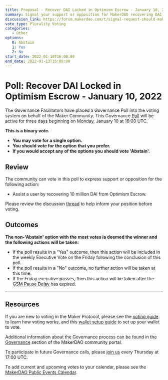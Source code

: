 ```yaml
---
title: Proposal - Recover DAI Locked in Optimism Escrow - January 10, 2022
summary: Signal your support or opposition for MakerDAO recovering DAI locked in Optimism Escrow.
discussion_link: https://forum.makerdao.com/t/signal-request-should-makerdao-assist-in-recovering-dai-locked-on-optimism-escrow/12307
vote_type: Plurality Voting
categories:
   - Other
options:
   0: Abstain
   1: Yes
   2: No
start_date: 2022-01-10T16:00:00
end_date: 2022-01-13T16:00:00
---
```

# Poll: Recover DAI Locked in Optimism Escrow - January 10, 2022

The Governance Facilitators have placed a Governance Poll into the voting system on behalf of the Maker Community. This Governance [Poll](https://community-development.makerdao.com/en/learn/governance/on-chain-gov) will be active for three days beginning on Monday, January 10 at 16:00 UTC.

**This is a binary vote.** 
- **You may vote for a single option.**
- **You should vote for the option that you prefer.** 
- **If you would accept any of the options you should vote 'Abstain'.**

## Review

The community can vote in this poll to express support or opposition for the following action:
* Assist a user by recovering 10 million DAI from Optimism Escrow.

Please review the discussion [thread](https://forum.makerdao.com/t/signal-request-should-makerdao-assist-in-recovering-dai-locked-on-optimism-escrow/12307) to help inform your position before voting.

## Outcomes

**The non-'Abstain' option with the most votes is deemed the winner and the following actions will be taken:**
* If the poll results in a "Yes" outcome, then this action will be included in the weekly Executive Vote on the Friday following the conclusion of this poll. 
* If the poll results in a "No" outcome, no further action will be taken at this time.
* If the Friday executive passes, then this action will be taken after the [GSM Pause Delay](https://community-development.makerdao.com/en/learn/governance/param-gsm-pause-delay) has expired.

---

## Resources

If you are new to voting in the Maker Protocol, please see the [voting guide](https://community-development.makerdao.com/en/learn/governance/how-voting-works/) to learn how voting works, and this [wallet setup guide](https://community-development.makerdao.com/en/learn/governance/voting-setup/) to set up your wallet to vote.

Additional information about the Governance process can be found in the [Governance](https://community-development.makerdao.com/en/learn/governance) section of the MakerDAO community portal.

To participate in future Governance calls, please [join us](https://github.com/makerdao/community/tree/master/governance/governance-and-risk-meetings) every Thursday at 17:00 UTC.

To add current and upcoming votes to your calendar, please see the [MakerDAO Public Events Calendar](https://calendar.google.com/calendar/embed?src=makerdao.com_3efhm2ghipksegl009ktniomdk%40group.calendar.google.com&ctz=UTC&mode=week&showCalendars=0&showPrint=0).

